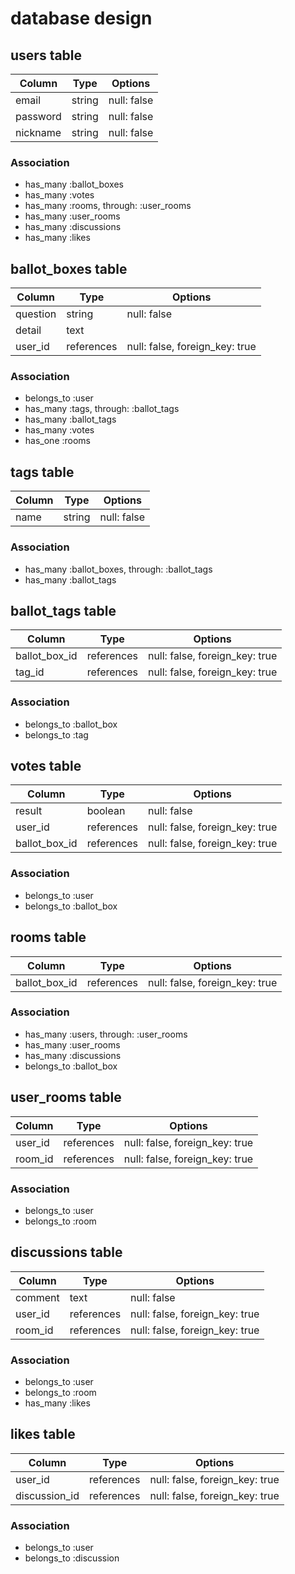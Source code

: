 # database design

## users table

| Column          | Type    | Options     |
| --------------- | ------- | ----------- |
| email           | string  | null: false |
| password        | string  | null: false |
| nickname        | string  | null: false |

### Association

- has_many :ballot_boxes
- has_many :votes
- has_many :rooms, through: :user_rooms
- has_many :user_rooms
- has_many :discussions
- has_many :likes

## ballot_boxes table

| Column   | Type          | Options                         |
| -------- | ------------- | ------------------------------- |
| question | string        | null: false                     |
| detail   | text          |                                 |
| user_id  | references    | null: false, foreign_key: true  |

### Association

- belongs_to :user
- has_many :tags, through: :ballot_tags
- has_many :ballot_tags
- has_many :votes
- has_one :rooms

## tags table

| Column | Type   | Options     |
| ------ | ------ | ----------- |
| name   | string | null: false |

### Association

- has_many :ballot_boxes, through: :ballot_tags
- has_many :ballot_tags

## ballot_tags table

| Column        | Type       | Options                        |
| ------------- | ---------- | ------------------------------ |
| ballot_box_id | references | null: false, foreign_key: true |
| tag_id        | references | null: false, foreign_key: true |

### Association

- belongs_to :ballot_box
- belongs_to :tag

## votes table

| Column        | Type       | Options                        |
| ------------- | ---------- | ------------------------------ |
| result        | boolean    | null: false                    |
| user_id       | references | null: false, foreign_key: true |
| ballot_box_id | references | null: false, foreign_key: true |

### Association

- belongs_to :user
- belongs_to :ballot_box

## rooms table

| Column        | Type       | Options                         |
| ------------- | ---------- | ------------------------------- |
| ballot_box_id | references | null: false, foreign_key: true  |

### Association

- has_many :users, through: :user_rooms
- has_many :user_rooms
- has_many :discussions
- belongs_to :ballot_box

## user_rooms table

| Column  | Type       | Options                        |
| ------- | ---------- | ------------------------------ |
| user_id | references | null: false, foreign_key: true |
| room_id | references | null: false, foreign_key: true |

### Association

- belongs_to :user
- belongs_to :room

## discussions table

| Column  | Type       | Options                        |
| ------- | ---------  | ------------------------------ |
| comment | text       | null: false                    |
| user_id | references | null: false, foreign_key: true |
| room_id | references | null: false, foreign_key: true |

### Association

- belongs_to :user
- belongs_to :room
- has_many :likes

## likes table

| Column        | Type       | Options                        |
| ------------- | ---------- | ------------------------------ |
| user_id       | references | null: false, foreign_key: true |
| discussion_id | references | null: false, foreign_key: true |

### Association

- belongs_to :user
- belongs_to :discussion
